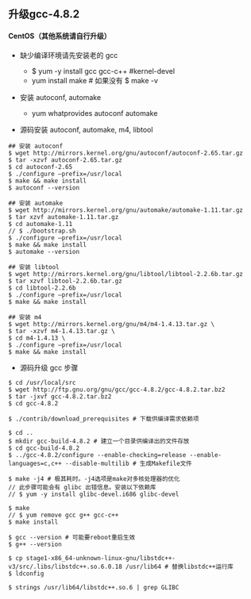 ## 升级gcc-4.8.2
#### CentOS（其他系统请自行升级）

* 缺少编译环境请先安装老的 gcc
    * $ yum -y install gcc gcc-c++ #kernel-devel
    * yum install make  # 如果没有 $ make -v
* 安装 autoconf, automake
    * yum whatprovides autoconf automake
    
* 源码安装 autoconf, automake, m4, libtool
```
## 安装 autoconf
$ wget http://mirrors.kernel.org/gnu/autoconf/autoconf-2.65.tar.gz
$ tar -xzvf autoconf-2.65.tar.gz
$ cd autoconf-2.65
$ ./configure –prefix=/usr/local
$ make && make install
$ autoconf --version

## 安装 automake
$ wget http://mirrors.kernel.org/gnu/automake/automake-1.11.tar.gz
$ tar xzvf automake-1.11.tar.gz
$ cd automake-1.11
// $ ./bootstrap.sh
$ ./configure –prefix=/usr/local
$ make && make install
$ automake --version

## 安装 libtool
$ wget http://mirrors.kernel.org/gnu/libtool/libtool-2.2.6b.tar.gz
$ tar xzvf libtool-2.2.6b.tar.gz
$ cd libtool-2.2.6b
$ ./configure –prefix=/usr/local
$ make && make install

## 安装 m4
$ wget http://mirrors.kernel.org/gnu/m4/m4-1.4.13.tar.gz \
$ tar -xzvf m4-1.4.13.tar.gz \
$ cd m4-1.4.13 \
$ ./configure –prefix=/usr/local
$ make && make install
```

* 源码升级 gcc 步骤
```
$ cd /usr/local/src
$ wget http://ftp.gnu.org/gnu/gcc/gcc-4.8.2/gcc-4.8.2.tar.bz2
$ tar -jxvf gcc-4.8.2.tar.bz2
$ cd gcc-4.8.2

$ ./contrib/download_prerequisites # 下载供编译需求依赖项

$ cd ..
$ mkdir gcc-build-4.8.2 # 建立一个目录供编译出的文件存放
$ cd gcc-build-4.8.2
$ ../gcc-4.8.2/configure --enable-checking=release --enable-languages=c,c++ --disable-multilib # 生成Makefile文件

$ make -j4 # 极其耗时。-j4选项是make对多核处理器的优化
// 此步骤可能会有 glibc 出错信息。安装以下依赖库
// $ yum -y install glibc-devel.i686 glibc-devel

$ make
// $ yum remove gcc g++ gcc-c++
$ make install

$ gcc --version # 可能要reboot重启生效
$ g++ --version

$ cp stage1-x86_64-unknown-linux-gnu/libstdc++-v3/src/.libs/libstdc++.so.6.0.18 /usr/lib64 # 替换libstdc++运行库
$ ldconfig

$ strings /usr/lib64/libstdc++.so.6 | grep GLIBC
```


